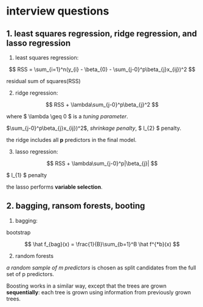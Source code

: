 # interview questions

## 1. least squares regression, ridge regression, and lasso regression

1. least squares regression: 

$$ RSS = \sum_{i=1}^n(y_{i} - \beta_{0} - \sum_{j-0}^p\beta_{j}x_{ij})^2 $$

residual sum of squares(RSS)

2. ridge regression:

$$ RSS + \lambda\sum_{j-0}^p\beta_{j}^2 $$

where $ \lambda \geq 0 $ is a *tuning parameter*.

$\sum_{j-0}^p\beta_{j}x_{ij})^2$, *shrinkage penalty*, $ l_{2} $ penalty. 

the ridge includes all **p** predictors in the final model.

3. lasso regression:

$$ RSS + \lambda\sum_{j-0}^p|\beta_{j}| $$

$ l_{1} $ penalty

the lasso performs **variable selection**.

## 2. bagging, ransom forests, booting

1. bagging:

bootstrap

$$ \hat f_{bag}(x) = \frac{1}{B}\sum_{b=1}^B \hat f^{*b}(x) $$

2. random forests

*a random sample of m predictors* is chosen as split candidates from the full set of p predictors. 

Boosting works in a similar way, except that the trees are grown **sequentially**: each tree is grown using information from previously grown trees.
